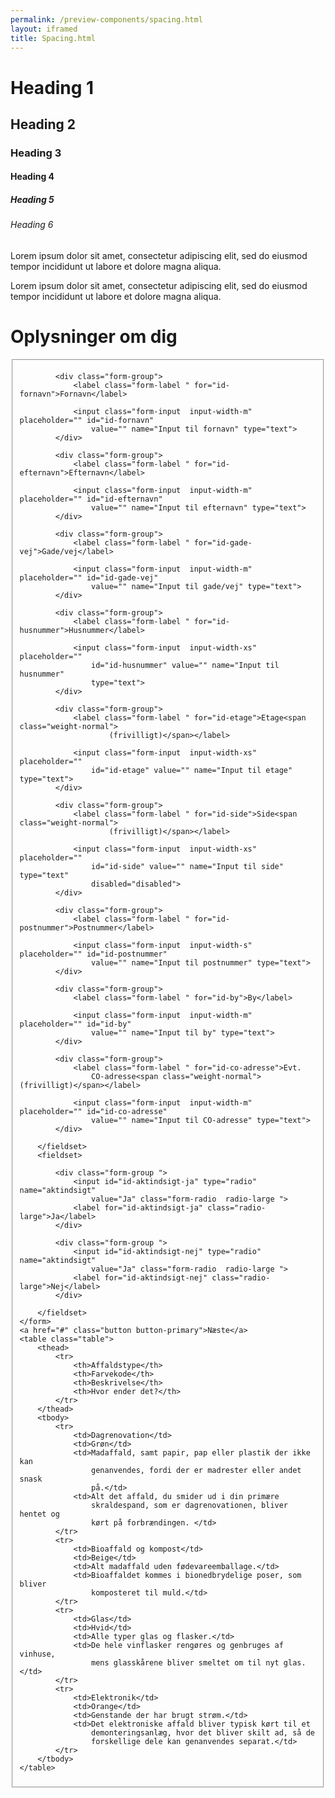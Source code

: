 ```yaml
--- 
permalink: /preview-components/spacing.html
layout: iframed 
title: Spacing.html
---
```

<div class="container">
    <h1>Heading 1</h1>
    <h2>Heading 2</h2>
    <h3>Heading 3</h3>
    <h4>Heading 4</h4>
    <h5>Heading 5</h5>
    <h6>Heading 6</h6>
    <p class="font-lead">Lorem ipsum dolor sit amet, consectetur
        adipiscing elit, sed do eiusmod tempor incididunt ut labore et
        dolore magna aliqua. </p>
    <p>Lorem ipsum dolor sit amet, consectetur adipiscing elit, sed do
        eiusmod tempor incididunt ut labore et dolore magna aliqua.</p>
    <h1>Oplysninger om dig</h1>
    <form class="form">
        <fieldset>

            <div class="form-group">
                <label class="form-label " for="id-fornavn">Fornavn</label>

                <input class="form-input  input-width-m" placeholder="" id="id-fornavn"
                    value="" name="Input til fornavn" type="text">
            </div>

            <div class="form-group">
                <label class="form-label " for="id-efternavn">Efternavn</label>

                <input class="form-input  input-width-m" placeholder="" id="id-efternavn"
                    value="" name="Input til efternavn" type="text">
            </div>

            <div class="form-group">
                <label class="form-label " for="id-gade-vej">Gade/vej</label>

                <input class="form-input  input-width-m" placeholder="" id="id-gade-vej"
                    value="" name="Input til gade/vej" type="text">
            </div>

            <div class="form-group">
                <label class="form-label " for="id-husnummer">Husnummer</label>

                <input class="form-input  input-width-xs" placeholder=""
                    id="id-husnummer" value="" name="Input til husnummer"
                    type="text">
            </div>

            <div class="form-group">
                <label class="form-label " for="id-etage">Etage<span class="weight-normal">
                        (frivilligt)</span></label>

                <input class="form-input  input-width-xs" placeholder=""
                    id="id-etage" value="" name="Input til etage" type="text">
            </div>

            <div class="form-group">
                <label class="form-label " for="id-side">Side<span class="weight-normal">
                        (frivilligt)</span></label>

                <input class="form-input  input-width-xs" placeholder=""
                    id="id-side" value="" name="Input til side" type="text"
                    disabled="disabled">
            </div>

            <div class="form-group">
                <label class="form-label " for="id-postnummer">Postnummer</label>

                <input class="form-input  input-width-s" placeholder="" id="id-postnummer"
                    value="" name="Input til postnummer" type="text">
            </div>

            <div class="form-group">
                <label class="form-label " for="id-by">By</label>

                <input class="form-input  input-width-m" placeholder="" id="id-by"
                    value="" name="Input til by" type="text">
            </div>

            <div class="form-group">
                <label class="form-label " for="id-co-adresse">Evt.
                    CO-adresse<span class="weight-normal"> (frivilligt)</span></label>

                <input class="form-input  input-width-m" placeholder="" id="id-co-adresse"
                    value="" name="Input til CO-adresse" type="text">
            </div>

        </fieldset>
        <fieldset>

            <div class="form-group ">
                <input id="id-aktindsigt-ja" type="radio" name="aktindsigt"
                    value="Ja" class="form-radio  radio-large ">
                <label for="id-aktindsigt-ja" class="radio-large">Ja</label>
            </div>

            <div class="form-group ">
                <input id="id-aktindsigt-nej" type="radio" name="aktindsigt"
                    value="Ja" class="form-radio  radio-large ">
                <label for="id-aktindsigt-nej" class="radio-large">Nej</label>
            </div>

        </fieldset>
    </form>
    <a href="#" class="button button-primary">Næste</a>
    <table class="table">
        <thead>
            <tr>
                <th>Affaldstype</th>
                <th>Farvekode</th>
                <th>Beskrivelse</th>
                <th>Hvor ender det?</th>
            </tr>
        </thead>
        <tbody>
            <tr>
                <td>Dagrenovation</td>
                <td>Grøn</td>
                <td>Madaffald, samt papir, pap eller plastik der ikke kan
                    genanvendes, fordi der er madrester eller andet snask
                    på.</td>
                <td>Alt det affald, du smider ud i din primære
                    skraldespand, som er dagrenovationen, bliver hentet og
                    kørt på forbrændingen. </td>
            </tr>
            <tr>
                <td>Bioaffald og kompost</td>
                <td>Beige</td>
                <td>Alt madaffald uden fødevareemballage.</td>
                <td>Bioaffaldet kommes i bionedbrydelige poser, som bliver
                    komposteret til muld.</td>
            </tr>
            <tr>
                <td>Glas</td>
                <td>Hvid</td>
                <td>Alle typer glas og flasker.</td>
                <td>De hele vinflasker rengøres og genbruges af vinhuse,
                    mens glasskårene bliver smeltet om til nyt glas.</td>
            </tr>
            <tr>
                <td>Elektronik</td>
                <td>Orange</td>
                <td>Genstande der har brugt strøm.</td>
                <td>Det elektroniske affald bliver typisk kørt til et
                    demonteringsanlæg, hvor det bliver skilt ad, så de
                    forskellige dele kan genanvendes separat.</td>
            </tr>
        </tbody>
    </table>
</div>